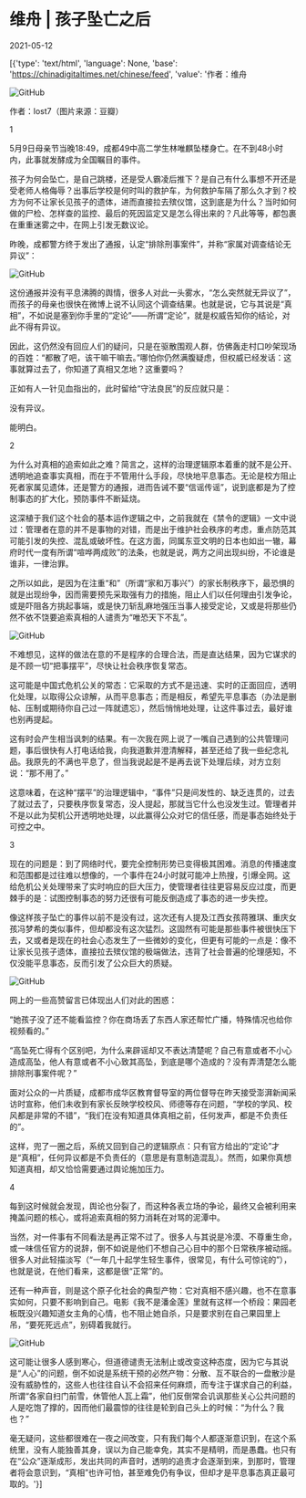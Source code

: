 # 维舟 | 孩子坠亡之后

2021-05-12

[{'type': 'text/html', 'language': None, 'base': 'https://chinadigitaltimes.net/chinese/feed', 'value': '作者：维舟

![GitHub](https://chinadigitaltimes.net/chinese/files/2021/05/post-665970-609c31a2a91c3.)

作者：lost7（图片来源：豆瓣）

1

5月9日母亲节当晚18:49，成都49中高二学生林唯麒坠楼身亡。在不到48小时内，此事就发酵成为全国瞩目的事件。

孩子为何会坠亡，是自己跳楼，还是受人霸凌后推下？是自己有什么事想不开还是受老师人格侮辱？出事后学校是何时叫的救护车，为何救护车隔了那么久才到？校方为何不让家长见孩子的遗体，进而直接拉去殡仪馆，这到底是为什么？当时如何做的尸检、怎样查的监控、最后的死因监定又是怎么得出来的？凡此等等，都包裹在重重迷雾之中，在网上引发无数议论。

昨晚，成都警方终于发出了通报，认定“排除刑事案件”，并称“家属对调查结论无异议”：

![GitHub](https://chinadigitaltimes.net/chinese/files/2021/05/post-665970-609c31a58c959.png)

这份通报并没有平息沸腾的舆情，很多人对此一头雾水，“怎么突然就无异议了”，而孩子的母亲也很快在微博上说不认同这个调查结果。也就是说，它与其说是“真相”，不如说是塞到你手里的“定论”——所谓“定论”，就是权威告知你的结论，对此不得有异议。

因此，这仍然没有回应人们的疑问，只是在驱散围观人群，仿佛轰走村口吵架现场的百姓：“都散了吧，该干嘛干嘛去。”哪怕你仍然满腹疑虑，但权威已经发话：这事就算过去了，你知道了真相又怎地？这重要吗？

正如有人一针见血指出的，此时留给“守法良民”的反应就只是：

没有异议。

能明白。

2

为什么对真相的追索如此之难？简言之，这样的治理逻辑原本着重的就不是公开、透明地追查事实真相，而在于不管用什么手段，尽快地平息事态。无论是校方阻止死者家属见遗体，还是警方的通报，进而告诫不要“信谣传谣”，说到底都是为了控制事态的扩大化，预防事件不断延烧。

这深植于我们这个社会的基本运作逻辑之中，之前我就在《禁令的逻辑》一文中说过：管理者在意的并不是事物的对错，而是出于维护社会秩序的考虑，重点防范其可能引发的失控、混乱或破坏性。在这方面，同属东亚文明的日本也如出一辙，幕府时代一度有所谓“喧哗两成败”的法条，也就是说，两方之间出现纠纷，不论谁是谁非，一律治罪。

之所以如此，是因为在注重“和”（所谓“家和万事兴”）的家长制秩序下，最恐惧的就是出现纷争，因而需要预先采取强有力的措施，阻止人们以任何理由引发争论，或是吓阻各方挑起事端，或是快刀斩乱麻地强压当事人接受定论，又或是将那些仍然不依不饶要追索真相的人谴责为“唯恐天下不乱”。

![GitHub](https://chinadigitaltimes.net/chinese/files/2021/05/post-665970-609c31a80f95d.)

不难想见，这样的做法在意的不是程序的合理合法，而是直达结果，因为它谋求的是不顾一切“把事摆平”，尽快让社会秩序恢复常态。

这可能是中国式危机公关的常态：它采取的方式不是迅速、实时的正面回应，透明化处理，以取得公众谅解，从而平息事态；而是相反，希望先平息事态（办法是删帖、压制或期待你自己过一阵就遗忘），然后悄悄地处理，让这件事过去，最好谁也别再提起。

这有时会产生相当讽刺的结果。有一次我在网上说了一嘴自己遇到的公共管理问题，事后很快有人打电话给我，向我道歉并澄清解释，甚至还给了我一些纪念礼品。我原先的不满也平息了，但当我说起是不是再去说下处理后续，对方立刻说：“那不用了。”

这意味着，在这种“摆平”的治理逻辑中，“事件”只是间发性的、缺乏连贯的，过去了就过去了，只要秩序恢复常态，没人提起，那就当它什么也没发生过。管理者并不是以此为契机公开透明地处理，以此赢得公众对它的信任感，而是事态始终处于可控之中。

3

现在的问题是：到了网络时代，要完全控制形势已变得极其困难。消息的传播速度和范围都是过往难以想像的，一个事件在24小时就可能冲上热搜，引爆全网。这给危机公关处理带来了实时响应的巨大压力，使管理者往往更容易反应过度，而更棘手的是：试图控制事态的努力还很有可能反倒造成了事态的进一步失控。

像这样孩子坠亡的事件以前不是没有过，这次还有人提及江西女孩蒋雅琪、重庆女孩冯梦希的类似事件，但却都没有这次猛烈。这固然有可能是那些事件被很快压下去，又或者是现在的社会心态发生了一些微妙的变化，但更有可能的一点是：像不让家长见孩子遗体，直接拉去殡仪馆的极端做法，违背了社会普遍的伦理感知，不仅没能平息事态，反而引发了公众巨大的质疑。

![GitHub](https://chinadigitaltimes.net/chinese/files/2021/05/post-665970-609c31aabd63b.png)

网上的一些高赞留言已体现出人们对此的困惑：



“她孩子没了还不能看监控？你在商场丢了东西人家还帮忙广播，特殊情况也给你视频看的。”

“高坠死亡得有个区别吧，为什么来辟谣却又不表达清楚呢？自己有意或者不小心造成高坠，他人有意或者不小心致其高坠，到底是哪个造成的？没有弄清楚怎么能排除刑事案件呢？”



面对公众的一片质疑，成都市成华区教育督导室的两位督导在昨天接受澎湃新闻采访时宣称，他们未收到有家长反映学校校风、师德等存在问题，“学校的学风、校风都是非常的不错”，“我们在没有知道具体真相之前，任何发声，都是不负责任的”。

这样，兜了一圈之后，系统又回到自己的逻辑原点：只有官方给出的“定论”才是“真相”，任何异议都是不负责任的（意思是有意制造混乱）。然而，如果你真想知道真相，却又恰恰需要通过舆论施加压力。

4

每到这时候就会发现，舆论也分裂了，而这种各表立场的争论，最终又会被利用来掩盖问题的核心，或将追索真相的努力消耗在对骂的泥潭中。

当然，对一件事有不同看法是再正常不过了。很多人与其说是冷漠、不尊重生命，或一味信任官方的说辞，倒不如说是他们不想自己心目中的那个日常秩序被动摇。很多人对此轻描淡写（“一年几十起学生轻生事件，很常见，有什么可惊诧的”），也就是说，在他们看来，这都是很“正常”的。

还有一种声音，则是这个原子化社会的典型产物：它对真相不感兴趣，也不在意事实如何，只要不影响到自己。电影《我不是潘金莲》里就有这样一个桥段：果园老板既没兴趣知道女主角的心情，也不阻止她自杀，只是要求别在自己果园里上吊，“要死死远点”，别碍着我就行。

![GitHub](https://chinadigitaltimes.net/chinese/files/2021/05/post-665970-609c31ac98713.)

这可能让很多人感到寒心，但道德谴责无法制止或改变这种态度，因为它与其说是“人心”的问题，倒不如说是系统干预的必然产物：分散、互不联合的一盘散沙是没有威胁性的，这些人也往往自认不会招来任何麻烦，而专注于谋求自己的利益，所谓“各家自扫门前雪，休管他人瓦上霜”，他们反倒常会讥讽那些关心公共问题的人是吃饱了撑的，因而他们最震惊的往往是轮到自己头上的时候：“为什么？我也？”

毫无疑问，这些都很难在一夜之间改变，只有我们每个人都逐渐意识到，在这个系统里，没有人能独善其身，误以为自己能幸免，其实不是精明，而是愚蠢。也只有在“公众”逐渐成形，发出共同的声音时，透明的追责才会逐渐到来，到那时，管理者将会意识到，“真相”也许可怕，甚至难免仍有争议，但却才是平息事态真正最可取的。'}]